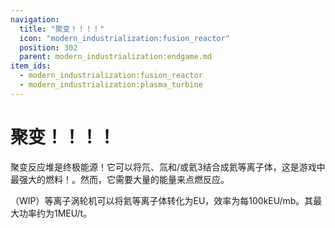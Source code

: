 ```yaml
---
navigation:
  title: "聚变！！！！"
  icon: "modern_industrialization:fusion_reactor"
  position: 302
  parent: modern_industrialization:endgame.md
item_ids:
  - modern_industrialization:fusion_reactor
  - modern_industrialization:plasma_turbine
---
```


# 聚变！！！！

聚变反应堆是终极能源！它可以将氘、氚和/或氦3结合成氦等离子体，这是游戏中最强大的燃料！。然而，它需要大量的能量来点燃反应。

<Recipe id="modern_industrialization:electric_age/machine/fusion_reactor_asbl" />

（WIP）等离子涡轮机可以将氦等离子体转化为EU，效率为每100kEU/mb。其最大功率约为1MEU/t。

<Recipe id="modern_industrialization:electric_age/machine/plasma_turbine_asbl" />

